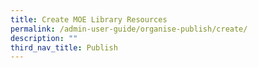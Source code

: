 ```yaml
---
title: Create MOE Library Resources
permalink: /admin-user-guide/organise-publish/create/
description: ""
third_nav_title: Publish
---
```

